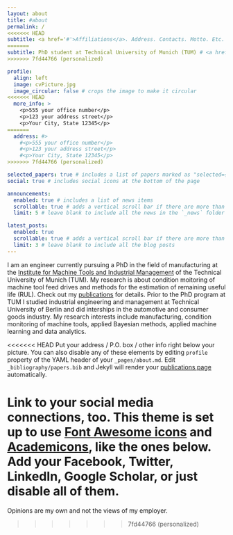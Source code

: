 ```yaml
---
layout: about
title: #about
permalink: /
<<<<<<< HEAD
subtitle: <a href='#'>Affiliations</a>. Address. Contacts. Motto. Etc.
=======
subtitle: PhD student at Technical University of Munich (TUM) # <a href='https://www.mec.ed.tum.de/en/iwb/homepage/'>Technical University of Munich (TUM)</a>
>>>>>>> 7fd44766 (personalized)

profile:
  align: left
  image: cvPicture.jpg
  image_circular: false # crops the image to make it circular
<<<<<<< HEAD
  more_info: >
    <p>555 your office number</p>
    <p>123 your address street</p>
    <p>Your City, State 12345</p>
=======
  address: #>
    #<p>555 your office number</p>
    #<p>123 your address street</p>
    #<p>Your City, State 12345</p>
>>>>>>> 7fd44766 (personalized)

selected_papers: true # includes a list of papers marked as "selected={true}"
social: true # includes social icons at the bottom of the page

announcements:
  enabled: true # includes a list of news items
  scrollable: true # adds a vertical scroll bar if there are more than 3 news items
  limit: 5 # leave blank to include all the news in the `_news` folder

latest_posts:
  enabled: true
  scrollable: true # adds a vertical scroll bar if there are more than 3 new posts items
  limit: 3 # leave blank to include all the blog posts
---
```


I am an engineer currently pursuing a PhD in the field of manufacturing at the [Institute for Machine Tools and Industrial Management](https://www.mec.ed.tum.de/en/iwb/homepage/) of the Technical University of Munich (TUM). My research is about condition moitoring of machine tool feed drives and methods for the estimation of remaining useful life (RUL). Check out my [publications](/publications/) for details. Prior to the PhD program at TUM I studied industrial engineering and management at Technical University of Berlin and did interships in the automotive and consumer goods industry. 
My research interests include manufacturing, condition monitoring of machine tools, applied Bayesian methods, applied machine learning and data analytics.  

<<<<<<< HEAD
Put your address / P.O. box / other info right below your picture. You can also disable any of these elements by editing `profile` property of the YAML header of your `_pages/about.md`. Edit `_bibliography/papers.bib` and Jekyll will render your [publications page](/al-folio/publications/) automatically.

Link to your social media connections, too. This theme is set up to use [Font Awesome icons](https://fontawesome.com/) and [Academicons](https://jpswalsh.github.io/academicons/), like the ones below. Add your Facebook, Twitter, LinkedIn, Google Scholar, or just disable all of them.
=======
Opinions are my own and not the views of my employer.
>>>>>>> 7fd44766 (personalized)
